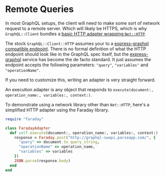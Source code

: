 # Remote Queries

In most GraphQL setups, the client will need to make some sort of network request to a remote server. Which will likely be HTTPS, which is why `GraphQL::Client` bundles a [basic HTTP adapter wrapping `Net::HTTP`](https://github.com/github/graphql-client/blob/master/lib/graphql/client/http.rb).

The stock `GraphQL::Client::HTTP` assumes your to a [express-graphql compatible endpoint](https://github.com/graphql/express-graphql#http-usage). There is no formal definition of what the HTTP endpoint should look like in the GraphQL spec itself, but the [express-graphql](https://github.com/graphql/express-graphql) service has become the de facto standard. It just assumes the endpoint accepts the following parameters: `"query"`, `"variables"` and `"operationName"`.

If you need to customize this, writing an adapter is very straight forward.

An execution adapter is any object that responds to `execute(document:, operation_name:, variables:, context:)`.

To demonstrate using a network library other than `Net::HTTP`, here's a simplified HTTP adapter using the Faraday library.

``` ruby
require "faraday"

class FaradayAdapter
  def self.execute(document:, operation_name:, variables:, context:)
    response = Faraday.post("http://graphql-swapi.parseapp.com/", {
      "query" => document.to_query_string,
      "operationName" => operation_name,
      "variables" => variables
    })
    JSON.parse(response.body)
  end
end
```
